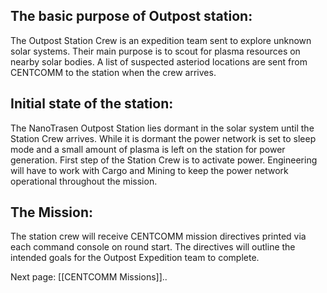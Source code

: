 ## The basic purpose of Outpost station:

The Outpost Station Crew is an expedition team sent to explore unknown solar systems. Their main purpose is to scout for plasma resources on nearby solar bodies. A list of suspected asteriod locations are sent from CENTCOMM to the station when the crew arrives.

## Initial state of the station:
The NanoTrasen Outpost Station lies dormant in the solar system until the Station Crew arrives.  While it is dormant the power network is set to sleep mode and a small amount of plasma is left on the station for power generation. First step of the Station Crew is to activate power.  Engineering will have to work with Cargo and Mining to keep the power network operational throughout the mission.

## The Mission:

The station crew will receive CENTCOMM mission directives printed via each command console on round start. The directives will outline the intended goals for the Outpost Expedition team to complete.

Next page: [[CENTCOMM Missions]]..